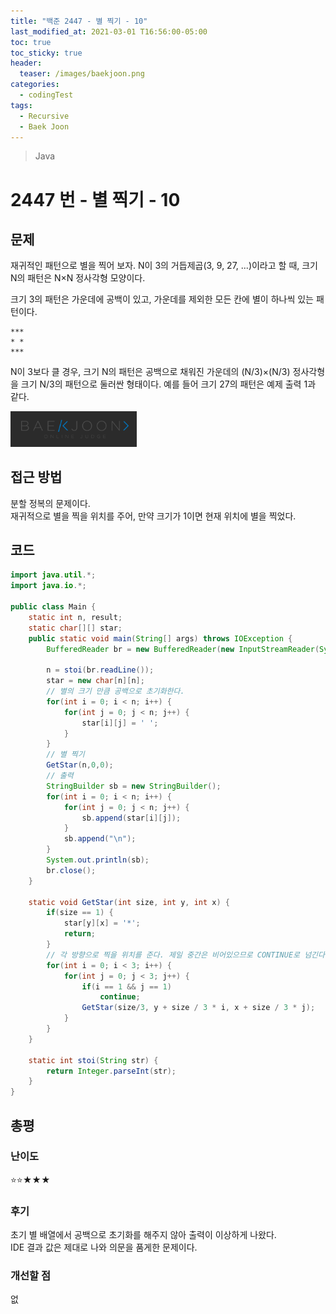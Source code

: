 ```yaml
---
title: "백준 2447 - 별 찍기 - 10"
last_modified_at: 2021-03-01 T16:56:00-05:00
toc: true
toc_sticky: true
header:
  teaser: /images/baekjoon.png
categories: 
  - codingTest
tags:
  - Recursive
  - Baek Joon
---
```


> Java

2447 번 - 별 찍기 - 10
=============
 
## 문제
재귀적인 패턴으로 별을 찍어 보자. N이 3의 거듭제곱(3, 9, 27, ...)이라고 할 때, 크기 N의 패턴은 N×N 정사각형 모양이다.

크기 3의 패턴은 가운데에 공백이 있고, 가운데를 제외한 모든 칸에 별이 하나씩 있는 패턴이다.

```
***
* *
***
```

N이 3보다 클 경우, 크기 N의 패턴은 공백으로 채워진 가운데의 (N/3)×(N/3) 정사각형을 크기 N/3의 패턴으로 둘러싼 형태이다. 예를 들어 크기 27의 패턴은 예제 출력 1과 같다.

[<img src="/images/baekjoon.png" width="40%" height="40%">](https://www.acmicpc.net/problem/2447)  

## 접근 방법
분할 정복의 문제이다.  
재귀적으로 별을 찍을 위치를 주어, 만약 크기가 1이면 현재 위치에 별을 찍었다.  


## 코드
```java
import java.util.*;
import java.io.*;

public class Main {
	static int n, result;
	static char[][] star;
	public static void main(String[] args) throws IOException {
		BufferedReader br = new BufferedReader(new InputStreamReader(System.in));

    	n = stoi(br.readLine());
    	star = new char[n][n];
		// 별의 크기 만큼 공백으로 초기화한다.
    	for(int i = 0; i < n; i++) {
    		for(int j = 0; j < n; j++) {
    			star[i][j] = ' ';
    		}
    	}
		// 별 찍기
    	GetStar(n,0,0);
		// 출력
    	StringBuilder sb = new StringBuilder();
    	for(int i = 0; i < n; i++) {
    		for(int j = 0; j < n; j++) {
    			sb.append(star[i][j]);
    		}
    		sb.append("\n");
    	}
    	System.out.println(sb);
    	br.close();
	}
	
	static void GetStar(int size, int y, int x) {
		if(size == 1) {
			star[y][x] = '*';
			return;
		}
		// 각 방향으로 찍을 위치를 준다. 제일 중간은 비어있으므로 CONTINUE로 넘긴다.  
		for(int i = 0; i < 3; i++) {
			for(int j = 0; j < 3; j++) {
				if(i == 1 && j == 1)
					continue;
				GetStar(size/3, y + size / 3 * i, x + size / 3 * j);
			}
		}
	}
	
	static int stoi(String str) {
    	return Integer.parseInt(str);
    }
}
```

## 총평
### 난이도
⭐⭐★★★
### 후기
초기 별 배열에서 공백으로 초기화를 해주지 않아 출력이 이상하게 나왔다.  
IDE 결과 값은 제대로 나와 의문을 품게한 문제이다.  
### 개선할 점
없